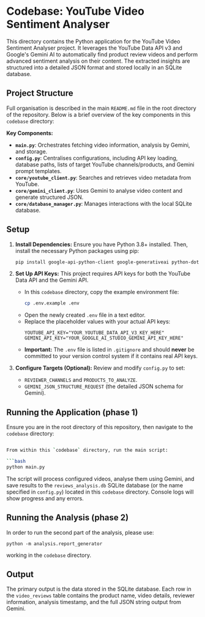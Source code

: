 # Codebase: YouTube Video Sentiment Analyser

This directory contains the Python application for the YouTube Video Sentiment Analyser project. It leverages the YouTube Data API v3 and Google's Gemini AI to automatically find product review videos and perform advanced sentiment analysis on their content. The extracted insights are structured into a detailed JSON format and stored locally in an SQLite database.

## Project Structure

Full organisation is described in the main `README.md` file in the root directory of the repository. Below is a brief overview of the key components in this `codebase` directory:

**Key Components:**

*   **`main.py`**: Orchestrates fetching video information, analysis by Gemini, and storage.
*   **`config.py`**: Centralises configurations, including API key loading, database paths, lists of target YouTube channels/products, and Gemini prompt templates.
*   **`core/youtube_client.py`**: Searches and retrieves video metadata from YouTube.
*   **`core/gemini_client.py`**: Uses Gemini to analyse video content and generate structured JSON.
*   **`core/database_manager.py`**: Manages interactions with the local SQLite database.

## Setup

1.  **Install Dependencies:**
    Ensure you have Python 3.8+ installed. Then, install the necessary Python packages using pip:
    ```bash
    pip install google-api-python-client google-generativeai python-dotenv pymongo
    ```

2.  **Set Up API Keys:**
    This project requires API keys for both the YouTube Data API and the Gemini API.
    *   In this `codebase` directory, copy the example environment file:
        ```bash
        cp .env.example .env
        ```
    *   Open the newly created `.env` file in a text editor.
    *   Replace the placeholder values with your actual API keys:
        ```env
        YOUTUBE_API_KEY="YOUR_YOUTUBE_DATA_API_V3_KEY_HERE"
        GEMINI_API_KEY="YOUR_GOOGLE_AI_STUDIO_GEMINI_API_KEY_HERE"
        ```
    *   **Important:** The `.env` file is listed in `.gitignore` and should **never** be committed to your version control system if it contains real API keys.

3.  **Configure Targets (Optional):**
    Review and modify `config.py` to set:
    *   `REVIEWER_CHANNELS` and `PRODUCTS_TO_ANALYZE`.
    *   `GEMINI_JSON_STRUCTURE_REQUEST` (the detailed JSON schema for Gemini).

## Running the Application (phase 1)

Ensure you are in the root directory of this repository, then navigate to the `codebase` directory:

```bash

From within this `codebase` directory, run the main script:

```bash
python main.py
```

The script will process configured videos, analyse them using Gemini, and save results to the `reviews_analysis.db` SQLite database (or the name specified in `config.py`) located in this `codebase` directory. Console logs will show progress and any errors.

## Running the Analysis (phase 2)

In order to run the second part of the analysis, please use:

```
python -m analysis.report_generator
```

working in the `codebase` directory.

## Output

The primary output is the data stored in the SQLite database. Each row in the `video_reviews` table contains the product name, video details, reviewer information, analysis timestamp, and the full JSON string output from Gemini.